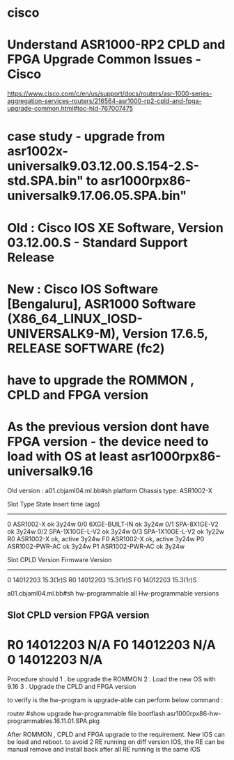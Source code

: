 # cisco
# Understand ASR1000-RP2 CPLD and FPGA Upgrade Common Issues - Cisco
https://www.cisco.com/c/en/us/support/docs/routers/asr-1000-series-aggregation-services-routers/216564-asr1000-rp2-cpld-and-fpga-upgrade-common.html#toc-hId-767007475

# case study - upgrade from asr1002x-universalk9.03.12.00.S.154-2.S-std.SPA.bin" to asr1000rpx86-universalk9.17.06.05.SPA.bin"
# Old : Cisco IOS XE Software, Version 03.12.00.S - Standard Support Release
# New : Cisco IOS Software [Bengaluru], ASR1000 Software (X86_64_LINUX_IOSD-UNIVERSALK9-M), Version 17.6.5, RELEASE SOFTWARE (fc2)
# have to upgrade the ROMMON , CPLD and FPGA version
# As the previous version dont have FPGA version - the device need to load with OS at least asr1000rpx86-universalk9.16 
Old version :
a01.cbjaml04.ml.bb#sh platform
Chassis type: ASR1002-X

Slot      Type                State                 Insert time (ago)
--------- ------------------- --------------------- -----------------
0         ASR1002-X           ok                    3y24w
 0/0      6XGE-BUILT-IN       ok                    3y24w
 0/1      SPA-8X1GE-V2        ok                    3y24w
 0/2      SPA-1X10GE-L-V2     ok                    3y24w
 0/3      SPA-1X10GE-L-V2     ok                    1y22w
R0        ASR1002-X           ok, active            3y24w
F0        ASR1002-X           ok, active            3y24w
P0        ASR1002-PWR-AC      ok                    3y24w
P1        ASR1002-PWR-AC      ok                    3y24w

Slot      CPLD Version        Firmware Version
--------- ------------------- ---------------------------------------
0         14012203            15.3(1r)S
R0        14012203            15.3(1r)S
F0        14012203            15.3(1r)S

a01.cbjaml04.ml.bb#sh hw-programmable all
Hw-programmable versions

Slot              CPLD version              FPGA version
-----------------------------------------------------------
R0                14012203                  N/A
F0                14012203                  N/A
0                 14012203                  N/A
============================================

Procedure should 
1 . be upgrade the ROMMON 
2 . Load the new OS with 9.16
3 . Upgrade the CPLD and FPGA version

to verify is the hw-program is upgrade-able can perform below command :

router #show upgrade hw-programmable file bootflash:asr1000rpx86-hw-programmables.16.11.01.SPA.pkg

After ROMMON , CPLD and FPGA upgrade to the requirement.
New IOS can be load and reboot.
to avoid 2 RE running on diff version IOS, the RE can be manual remove and install back after all RE running is the same IOS


